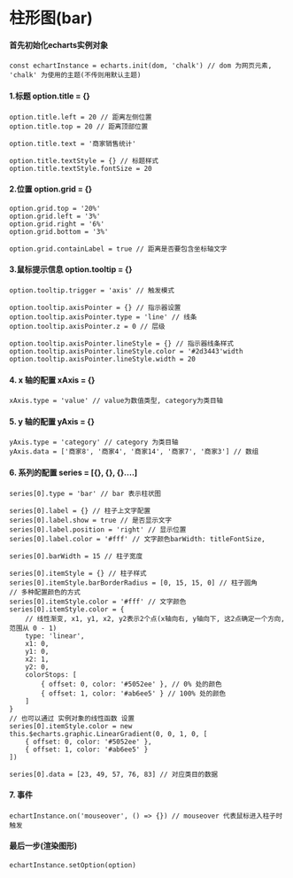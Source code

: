 # 柱形图(bar)
#### 首先初始化echarts实例对象
    const echartInstance = echarts.init(dom, 'chalk') // dom 为网页元素, 'chalk' 为使用的主题(不传则用默认主题)

#### 1.标题 option.title = {}
    option.title.left = 20 // 距离左侧位置
    option.title.top = 20 // 距离顶部位置

    option.title.text = '商家销售统计'

    option.title.textStyle = {} // 标题样式
    option.title.textStyle.fontSize = 20
    
#### 2.位置 option.grid = {}
    option.grid.top = '20%'
    option.grid.left = '3%'
    option.grid.right = '6%'
    option.grid.bottom = '3%'

    option.grid.containLabel = true // 距离是否要包含坐标轴文字

#### 3.鼠标提示信息 option.tooltip = {}
    option.tooltip.trigger = 'axis' // 触发模式

    option.tooltip.axisPointer = {} // 指示器设置
    option.tooltip.axisPointer.type = 'line' // 线条
    option.tooltip.axisPointer.z = 0 // 层级

    option.tooltip.axisPointer.lineStyle = {} // 指示器线条样式
    option.tooltip.axisPointer.lineStyle.color = '#2d3443'width
    option.tooltip.axisPointer.lineStyle.width = 20

#### 4. x 轴的配置 xAxis = {}
    xAxis.type = 'value' // value为数值类型, category为类目轴

#### 5. y 轴的配置 yAxis = {}
    yAxis.type = 'category' // category 为类目轴
    yAxis.data = ['商家8', '商家4', '商家14', '商家7', '商家3'] // 数组

#### 6. 系列的配置 series = [{}, {}, {}....]
    series[0].type = 'bar' // bar 表示柱状图

    series[0].label = {} // 柱子上文字配置
    series[0].label.show = true // 是否显示文字
    series[0].label.position = 'right' // 显示位置
    series[0].label.color = '#fff' // 文字颜色barWidth: titleFontSize,

    series[0].barWidth = 15 // 柱子宽度

    series[0].itemStyle = {} // 柱子样式
    series[0].itemStyle.barBorderRadius = [0, 15, 15, 0] // 柱子圆角
    // 多种配置颜色的方式
    series[0].itemStyle.color = '#fff' // 文字颜色
    series[0].itemStyle.color = {
        // 线性渐变, x1, y1, x2, y2表示2个点(x轴向右, y轴向下, 这2点确定一个方向, 范围从 0 - 1)
        type: 'linear',
        x1: 0,
        y1: 0,
        x2: 1,
        y2: 0,
        colorStops: [
            { offset: 0, color: '#5052ee' }, // 0% 处的颜色
            { offset: 1, color: '#ab6ee5' } // 100% 处的颜色
        ]
    }
    // 也可以通过 实例对象的线性函数 设置
    series[0].itemStyle.color = new this.$echarts.graphic.LinearGradient(0, 0, 1, 0, [
        { offset: 0, color: '#5052ee' },
        { offset: 1, color: '#ab6ee5' }
    ])

    series[0].data = [23, 49, 57, 76, 83] // 对应类目的数据
    
#### 7. 事件
    echartInstance.on('mouseover', () => {}) // mouseover 代表鼠标进入柱子时触发 

#### 最后一步(渲染图形)
    echartInstance.setOption(option)
